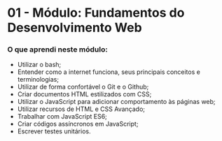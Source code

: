 # 01 - Módulo: Fundamentos do Desenvolvimento Web

### O que aprendi neste módulo:

- Utilizar o bash;
- Entender como a internet funciona, seus principais conceitos e terminologias;
- Utilizar de forma confortável o Git e o Github;
- Criar documentos HTML estilizados com CSS;
- Utilizar o JavaScript para adicionar comportamento às páginas web;
- Utilizar recursos de HTML e CSS Avançado;
- Trabalhar com JavaScript ES6;
- Criar códigos assíncronos em JavaScript;
- Escrever testes unitários.
